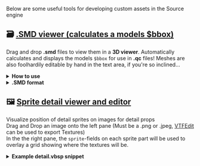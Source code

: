 Below are some useful tools for developing custom assets in the Source engine
## 🗃 [.SMD viewer (calculates a models $bbox)](https://vitaplex.github.io/SourceUtils-Pages/smdviewer.html)
Drag and drop **.smd** files to view them in a **3D viewer**. Automatically calculates and displays the models `$bbox` for use in **.qc** files!
Meshes are also foolhardily editable by hand in the text area, if you're so inclined...
<details>
  <summary><strong>How to use</strong></summary>
    <h3>Basic usage</h3>
    <li>Drag & Drop files from your computer onto the page to view them </li>
    <li>Select multiple files from your computer and drag them all onto the page to open several .smd's at the same time! They will appear as one collective mesh.</li>
    <ul><li>Note that uploading alot of complex mesh data will slow down your browser</li></ul>
    <li>Gaze at your model, edit it or copy the value of <code>$bbox</code> (probably the only useful thing here). <code>$bbox</code> will take into account the size of all your meshes multiple .smd files were opened </li>
    <p>When a .smd is opened, it wil appear as a green, untextured version of your mesh. The yellow wireframe box around it is the models calculated bounding box (<code>$bbox</code>). This will be displayed in the top-right section of your screen</p>
    <h3>3D View Controls</h3>
    <li> <strong>Left-click + drag:</strong> Rotate view</li>
    <li> <strong>Right-click + drag:</strong> Pan view</li>
    <li> <strong>Scroll:</strong> Zoom</li>
    <li> <strong>Mouse3 + Pan up/down:</strong> Zoom in/out fast</li>
    <img src="media/smdviewer.jpg">
</details>
<details>
  <summary><strong>.SMD format</strong></summary>
    <p>The second, third and fourth number in each line is the XYZ position of a single vertex. Modifying these values will manipulate the mesh on the screen</p>
    <a target="_blank" href="https://developer.valvesoftware.com/wiki/SMD#Triangles">SMD format - Valve Developer Community</a>
    <h3>About</h3>
    <pre>0 [PosX] [PosY] [PosZ] [NormX] [NormY] [NormZ] [U] [V] [links] [Bone ID] [Weight] [...</pre>
    <h3>Example</h3>
    <pre>
triangles
  Material
  0     1     1     2     0     1     0     0     0
  0    -1    -1     2     0     0     1     0     0
  0     1    -1     2     0     0     1     0     0
    </pre>
</details>

## 🖼 [Sprite detail viewer and editor](https://vitaplex.github.io/SourceUtils-Pages/spriteboundaryvisualizer.html)
Visualize position of detail sprites on images for detail props   
Drag and Drop an image onto the left pane (Must be a .png or .jpeg, [VTFEdit](https://nemstools.github.io/pages/VTFLib-Download.html) can be used to export Textures)  
In the the right pane, the `sprite`-fields on each sprite part will be used to overlay a grid showing where the textures will be.

<details>
  <summary><strong>Example detail.vbsp snippet</strong></summary>
  <pre>custom_forest_floor_01
{
    density 1600
    GrassTex
    {
        alpha 0
        RoseFlower
        {
            sprite "0 0 83 128 512"
            spritesize "0.5 0.05 7 13"
        }
        FernShrub
        {
            sprite "120 0 136 256 512"
            spritesize "0.5 0.05 17 28"
        }
        GrassTuft
        {
            sprite "0 199 120 57 512"
            spritesize "0.5 0 20 10"
        }
        PinkFlower
        {
            sprite "83 0 38 128 512"
            spritesize "0.5 0 6 18"
        }
        LushShrub
        {
            sprite "256 128 172 128 512"
            spritesize "0.5 0 32 21"
        }
    }
}
</pre>

</details>

